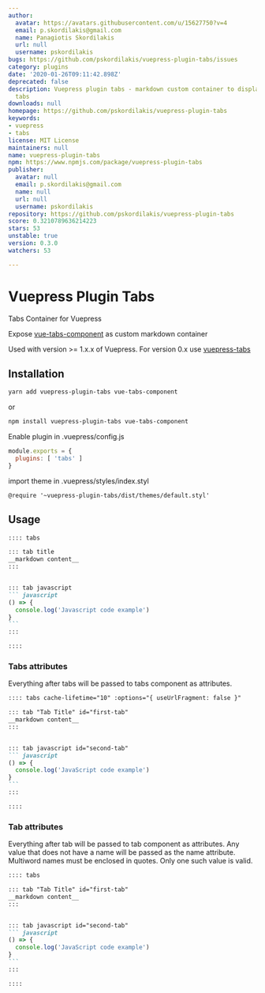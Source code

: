 ```yaml
---
author:
  avatar: https://avatars.githubusercontent.com/u/15627750?v=4
  email: p.skordilakis@gmail.com
  name: Panagiotis Skordilakis
  url: null
  username: pskordilakis
bugs: https://github.com/pskordilakis/vuepress-plugin-tabs/issues
category: plugins
date: '2020-01-26T09:11:42.898Z'
deprecated: false
description: Vuepress plugin tabs - markdown custom container to display content in
  tabs
downloads: null
homepage: https://github.com/pskordilakis/vuepress-plugin-tabs
keywords:
- vuepress
- tabs
license: MIT License
maintainers: null
name: vuepress-plugin-tabs
npm: https://www.npmjs.com/package/vuepress-plugin-tabs
publisher:
  avatar: null
  email: p.skordilakis@gmail.com
  name: null
  url: null
  username: pskordilakis
repository: https://github.com/pskordilakis/vuepress-plugin-tabs
score: 0.3210789636214223
stars: 53
unstable: true
version: 0.3.0
watchers: 53

---
```


# Vuepress Plugin Tabs

Tabs Container for Vuepress

Expose [vue-tabs-component](https://github.com/spatie/vue-tabs-component) as custom markdown container

Used with version >= 1.x.x of Vuepress. For version 0.x use [vuepress-tabs](https://github.com/pskordilakis/vuepress-tabs)

## Installation

``` bash
yarn add vuepress-plugin-tabs vue-tabs-component
```

or

``` bash
npm install vuepress-plugin-tabs vue-tabs-component
```

Enable plugin in .vuepress/config.js

``` js
module.exports = {
  plugins: [ 'tabs' ]
}
```

import theme in .vuepress/styles/index.styl

``` stylus
@require '~vuepress-plugin-tabs/dist/themes/default.styl'
```

## Usage

~~~ md
:::: tabs

::: tab title
__markdown content__
:::


::: tab javascript
``` javascript
() => {
  console.log('Javascript code example')
}
```
:::

::::

~~~

### Tabs attributes

Everything after tabs will be passed to tabs component as attributes.

~~~ md
:::: tabs cache-lifetime="10" :options="{ useUrlFragment: false }"

::: tab "Tab Title" id="first-tab"
__markdown content__
:::


::: tab javascript id="second-tab"
``` javascript
() => {
  console.log('JavaScript code example')
}
```
:::

::::

~~~


### Tab attributes

Everything after tab will be passed to tab component as attributes.
Any value that does not have a name will be passed as the name attribute. Multiword names must be enclosed in quotes.
Only one such value is valid.

~~~ md
:::: tabs

::: tab "Tab Title" id="first-tab"
__markdown content__
:::


::: tab javascript id="second-tab"
``` javascript
() => {
  console.log('JavaScript code example')
}
```
:::

::::

~~~
